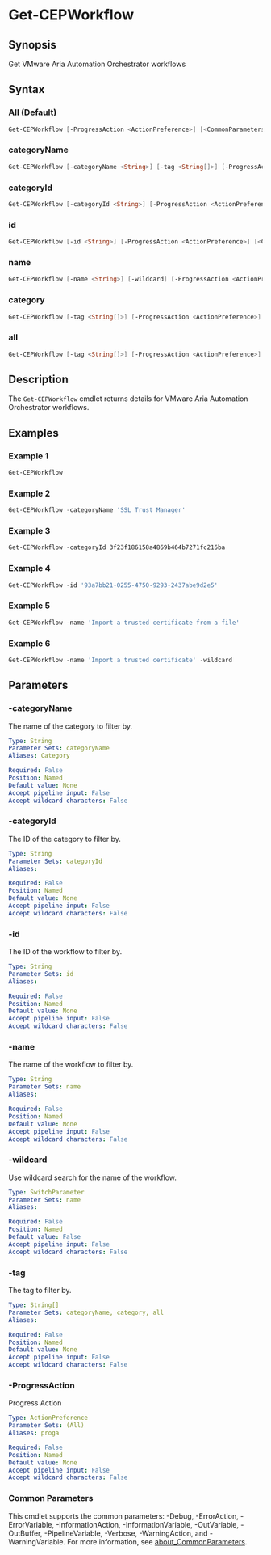 # Get-CEPWorkflow

## Synopsis

Get VMware Aria Automation Orchestrator workflows

## Syntax

### All (Default)

```powershell
Get-CEPWorkflow [-ProgressAction <ActionPreference>] [<CommonParameters>]
```

### categoryName

```powershell
Get-CEPWorkflow [-categoryName <String>] [-tag <String[]>] [-ProgressAction <ActionPreference>] [<CommonParameters>]
```

### categoryId

```powershell
Get-CEPWorkflow [-categoryId <String>] [-ProgressAction <ActionPreference>] [<CommonParameters>]
```

### id

```powershell
Get-CEPWorkflow [-id <String>] [-ProgressAction <ActionPreference>] [<CommonParameters>]
```

### name

```powershell
Get-CEPWorkflow [-name <String>] [-wildcard] [-ProgressAction <ActionPreference>] [<CommonParameters>]
```

### category

```powershell
Get-CEPWorkflow [-tag <String[]>] [-ProgressAction <ActionPreference>] [<CommonParameters>]
```

### all

```powershell
Get-CEPWorkflow [-tag <String[]>] [-ProgressAction <ActionPreference>] [<CommonParameters>]
```

## Description

The `Get-CEPWorkflow` cmdlet returns details for VMware Aria Automation Orchestrator workflows.

## Examples

### Example 1

```powershell
Get-CEPWorkflow
```

### Example 2

```powershell
Get-CEPWorkflow -categoryName 'SSL Trust Manager'
```

### Example 3

```powershell
Get-CEPWorkflow -categoryId 3f23f186158a4869b464b7271fc216ba
```

### Example 4

```powershell
Get-CEPWorkflow -id '93a7bb21-0255-4750-9293-2437abe9d2e5'
```

### Example 5

```powershell
Get-CEPWorkflow -name 'Import a trusted certificate from a file'
```

### Example 6

```powershell
Get-CEPWorkflow -name 'Import a trusted certificate' -wildcard
```

## Parameters

### -categoryName

The name of the category to filter by.

```yaml
Type: String
Parameter Sets: categoryName
Aliases: Category

Required: False
Position: Named
Default value: None
Accept pipeline input: False
Accept wildcard characters: False
```

### -categoryId

The ID of the category to filter by.

```yaml
Type: String
Parameter Sets: categoryId
Aliases:

Required: False
Position: Named
Default value: None
Accept pipeline input: False
Accept wildcard characters: False
```

### -id

The ID of the workflow to filter by.

```yaml
Type: String
Parameter Sets: id
Aliases:

Required: False
Position: Named
Default value: None
Accept pipeline input: False
Accept wildcard characters: False
```

### -name

The name of the workflow to filter by.

```yaml
Type: String
Parameter Sets: name
Aliases:

Required: False
Position: Named
Default value: None
Accept pipeline input: False
Accept wildcard characters: False
```

### -wildcard

Use wildcard search for the name of the workflow.

```yaml
Type: SwitchParameter
Parameter Sets: name
Aliases:

Required: False
Position: Named
Default value: False
Accept pipeline input: False
Accept wildcard characters: False
```

### -tag

The tag to filter by.

```yaml
Type: String[]
Parameter Sets: categoryName, category, all
Aliases:

Required: False
Position: Named
Default value: None
Accept pipeline input: False
Accept wildcard characters: False
```

### -ProgressAction

Progress Action

```yaml
Type: ActionPreference
Parameter Sets: (All)
Aliases: proga

Required: False
Position: Named
Default value: None
Accept pipeline input: False
Accept wildcard characters: False
```

### Common Parameters

This cmdlet supports the common parameters: -Debug, -ErrorAction, -ErrorVariable, -InformationAction, -InformationVariable, -OutVariable, -OutBuffer, -PipelineVariable, -Verbose, -WarningAction, and -WarningVariable. For more information, see [about_CommonParameters](http://go.microsoft.com/fwlink/?LinkID=113216).
